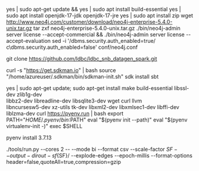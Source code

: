 yes | sudo apt-get update &&
yes | sudo apt install build-essential
yes | sudo apt install openjdk-17-jdk openjdk-17-jre
yes | sudo apt install zip
wget http://www.neo4j.com/customer/download/neo4j-enterprise-5.4.0-unix.tar.gz
tar zxf neo4j-enterprise-5.4.0-unix.tar.gz
./bin/neo4j-admin server license --accept-commercial && ./bin/neo4j-admin server license --accept-evaluation
sed -i '/dbms.security.auth_enabled=true/ c\dbms.security.auth_enabled=false' conf/neo4j.conf 

git clone https://github.com/ldbc/ldbc_snb_datagen_spark.git

curl -s "https://get.sdkman.io" | bash
source "/home/azureuser/.sdkman/bin/sdkman-init.sh"
sdk install sbt

yes | sudo apt-get update; sudo apt-get install make build-essential libssl-dev zlib1g-dev \
libbz2-dev libreadline-dev libsqlite3-dev wget curl llvm \
libncursesw5-dev xz-utils tk-dev libxml2-dev libxmlsec1-dev libffi-dev liblzma-dev
curl https://pyenv.run | bash
export PATH="$HOME/.pyenv/bin:$PATH"
eval "$(pyenv init --path)"
eval "$(pyenv virtualenv-init -)"
exec $SHELL

pyenv install 3.7.13

./tools/run.py --cores 2 -- --mode bi --format csv --scale-factor ${SF} --output-dir out-sf${SF}/ --explode-edges --epoch-millis  --format-options header=false,quoteAll=true,compression=gzip